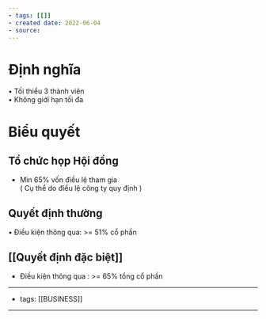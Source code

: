```yaml
---
- tags: [[]]
- created date: 2022-06-04
- source: 
---
```


# Định nghĩa
• Tối thiểu 3 thành viên  
• Không giới hạn tối đa
# Biểu quyết
## Tổ chức họp Hội đồng
- Min 65% vốn điều lệ tham gia  
( Cụ thể do điều lệ công ty quy định )
## Quyết định thường
• Điều kiện thông qua: >= 51% cổ phần
## [[Quyết định đặc biệt]]
-  Điều kiện thông qua : >= 65% tổng cổ phần



---
- tags: [[BUSINESS]]
---